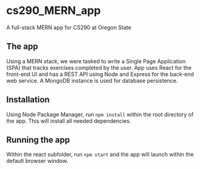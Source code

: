 # cs290_MERN_app
A full-stack MERN app for CS290 at Oregon State

## The app 
Using a MERN stack, we were tasked to write a Single Page Application (SPA) that tracks exercises completed by the user. App uses React for the front-end UI and has  a REST API using Node and Express for the back-end web service. A MongoDB instance is used for database persistence.

## Installation 
Using Node Package Manager, run `npm install` within the root directory of the app. This will install all needed dependencies. 

## Running the app 
Within the react subfolder, run `npm start` and the app will launch within the default browser window. 
